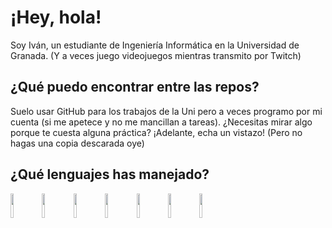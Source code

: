 <!--
**IvanitiX/IvanitiX** is a ✨ _special_ ✨ repository because its `README.md` (this file) appears on your GitHub profile.

Here are some ideas to get you started:

- 🔭 I’m currently working on ...
- 🌱 I’m currently learning ...
- 👯 I’m looking to collaborate on ...
- 🤔 I’m looking for help with ...
- 💬 Ask me about ...
- 📫 How to reach me: ...
- 😄 Pronouns: ...
- ⚡ Fun fact: ...
-->

# ¡Hey, hola!
Soy Iván, un estudiante de Ingeniería Informática en la Universidad de Granada. (Y a veces juego videojuegos mientras transmito por Twitch)

## ¿Qué puedo encontrar entre las repos?
Suelo usar GitHub para los trabajos de la Uni pero a veces programo por mi cuenta (si me apetece y no me mancillan a tareas).
¿Necesitas mirar algo porque te cuesta alguna práctica? ¡Adelante, echa un vistazo! (Pero no hagas una copia descarada oye)

## ¿Qué lenguajes has manejado?
<img src="https://img.icons8.com/color/344/c-programming.png" style="width:10%; float:left;">
<img src="https://img.icons8.com/color/344/c-plus-plus-logo.png" style="width:10%; float:left;">
<img src="https://i2.wp.com/www.tequilavalley.com/wp-content/uploads/2009/06/java.png" style="width:10%; float:left;">
<img src="https://i.blogs.es/bc08e5/html5_logo_256/450_1000.png" style="width:10%; float:left;">
<img src="https://download.seaicons.com/download/i85392/designbolts/embossed-social/designbolts-embossed-social-css3.ico" style="width:10%; float:left;">
<img src="https://jnjsite.com/wp-content/uploads/2020/04/256x256xJavascript-logo-1024x1024.png.pagespeed.ic.n0RJyXyL1j.png" style="width:10%; float:left;">
<img src="https://lh3.googleusercontent.com/proxy/pMZnWCj7t_6GuhHTaFYKYd-BCHSEXLuOix909D5pszOWTL6WL0HkACNm3BNnUeew5cp2aH12z8JTJGYOMuhGn0bht23sH1eyKWTQQHN-Z1M" style="width:10%; float:left;">
